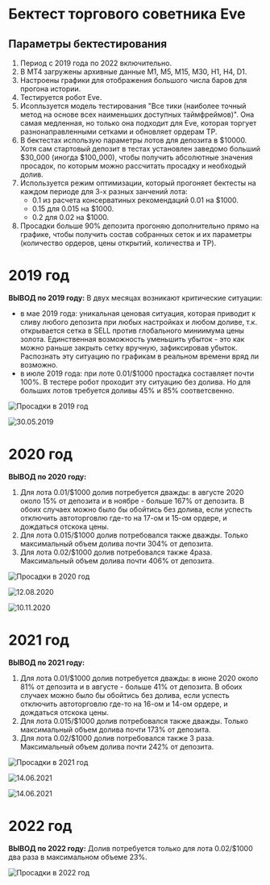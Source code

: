 # Бектест торгового советника Eve

## Параметры бектестирования

1. Период с 2019 года по 2022 включительно.
2. В MT4 загружены архивные данные M1, M5, M15, M30, H1, H4, D1.
3. Настроены графики для отображения большого числа баров для прогона истории.
4. Тестируется робот Eve.
5. Исопльзуется модель тестирования "Все тики (наиболее точный метод на основе всех наименьших доступных таймфреймов)". Она самая медленная, но только она подходит для Eve, которая торгует разнонаправленными сетками и обновляет ордерам TP.
6. В бектестах использую параметры лотов для депозита в $10000. Хотя сам стартовый депозит в тестах установлен заведомо больший $30_000 (иногда $100_000), чтобы получить абсолютные значения просадок, по которым можно рассчитать просадку и необходый долив.
7. Используется режим оптимизации, который прогоняет бектесты на каждом периоде для 3-х разных занчений лота:
    - 0.1 из расчета консерватиных рекомендаций 0.01 на $1000.
    - 0.15 для 0.015 на $1000.
    - 0.2 для 0.02 на $1000.
11. Просадки больше 90% депозита прогоняю дополнительно прямо на графике, чтобы получить состав собранных сеток и их параметры (количество ордеров, цены открытий, количества и TP).

# 2019 год

**ВЫВОД по 2019 году:** 
В двух месяцах возникают критические ситуации:
- в мае 2019 года: уникальная ценовая ситуация, которая приводит к сливу любого депозита при любых настройках и любом доливе, т.к. открывается сетка в SELL против глобального миниимума цены золота. Единственная возможность уменьшить убыток - это как можно раньше закрыть сетку вручную, зафиксировав убыток. Распознать эту ситуацию по графикам в реальном времени вряд ли возможно.
- в июле 2019 года: при лоте 0.01/$1000 простадка составляет почти 100%. В тестере робот проходит эту ситуацию без долива. Но для больших лотов требуется доливы 45% и 85% соответсвенно.

![Просадки в 2019 год](https://github.com/sournk/baza_bot_backtest/blob/main/2019.%20Results.png)

![30.05.2019](https://github.com/sournk/baza_bot_backtest/blob/main/2019/2019-05-30-XAUUSDM1.png)

# 2020 год

**ВЫВОД по 2020 году:** 
1. Для лота 0.01/$1000 долив потребуется дважды: в августе 2020 около 15% от депозита и в ноябре - больше 167% от депозита. В обоих случаех можно было бы обойтись без долива, если успесть отключить автоторговлю где-то на 17-ом и 15-ом ордере, и дождаться отскока цены.
2. Для лота 0.015/$1000 долив потребовался также дважды. Только максимальный объем долива почти 304% от депозита.
3. Для лота 0.02/$1000 долив потребовался также 4раза. Максимальный объем долива почти 406% от депозита.

![Просадки в 2020 год](https://github.com/sournk/baza_bot_backtest/blob/main/2020.%20Result.png)

![12.08.2020](https://github.com/sournk/baza_bot_backtest/blob/main/2020/2020-08-12-XAUUSDM1.png)

![10.11.2020](https://github.com/sournk/baza_bot_backtest/blob/main/2020/2020-11-10-XAUUSDM1.png)


# 2021 год

**ВЫВОД по 2021 году:** 
1. Для лота 0.01/$1000 долив потребуется дважды: в июне 2020 около 81% от депозита и в августе - больше 41% от депозита. В обоих случаех можно было бы обойтись без долива, если успесть отключить автоторговлю где-то на 16-ом и 14-ом ордере, и дождаться отскока цены.
2. Для лота 0.015/$1000 долив потребовался также дважды. Только максимальный объем долива почти 173% от депозита.
3. Для лота 0.02/$1000 долив потребовался также 3 раза. Максимальный объем долива почти 242% от депозита.

![Просадки в 2021 год](https://github.com/sournk/baza_bot_backtest/blob/main/2021.%20Result.png)

![14.06.2021](https://github.com/sournk/baza_bot_backtest/blob/main/2021/2021-06-14-XAUUSDM1.png)

![14.06.2021](https://github.com/sournk/baza_bot_backtest/blob/main/2021/2021-08-09-XAUUSDM1.png)


# 2022 год

**ВЫВОД по 2022 году:** Долив потребуется только для лота 0.02/$1000 два раза в максимальном объеме 23%.

![Просадки в 2022 год](https://github.com/sournk/baza_bot_backtest/blob/main/2022.%20Result.png)
